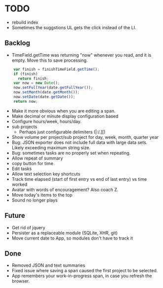 # TODO

* rebuild index
* Sometimes the suggstions UL gets the click instead of the LI.

## Backlog

* TimeField.getTime was returning "now" whenever you read, and it is empty.  Move this to save processing.
```js
    var finish = finishTimeField.getTime();
    if (finish)
      return finish;
    var now = new Date();
    now.setFullYear(date.getFullYear());
    now.setMonth(date.getMonth());
    now.setDate(date.getDate());
    return now;
```

* Make it more obvious when you are editing a span.
* Make decimal or minute display configuration based
* Configure hours/week, hours/day.
* sub projects
  * Perhaps just configurable delimiters (|:/.][)
* Show volume per project/sub project for day, week, month, quarter year
* Bug: JSON exporter does not include full data with large data sets.  Likely exceeding maximum string size.
* Bug: sometimes tasks are no properly set when repeating.
* Allow repeat of summary
* copy button for time
* Edit tasks
* Allow text selection key shortcuts
* Track time elapsed (start of first entry vs end of last entry) vs time worked
* Avatar with words of encouragement?  Also coach Z.
* Move today's items to the top
* Sound no longer plays

## Future

* Get rid of jquery
* Persister as a replaceable module (SQLite, XHR, git)
* Move current date to App, so modules don't have to track it

## Done

* Removed JSON and text summaries
* Fixed issue where saving a span caused the first project to be selected.
* App remembers your work-in-progress span, in case you refresh the browser.